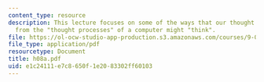 ```yaml
---
content_type: resource
description: This lecture focuses on some of the ways that our thought processes diverge
  from the "thought processes" of a computer might "think".
file: https://ol-ocw-studio-app-production.s3.amazonaws.com/courses/9-00-introduction-to-psychology-fall-2004/e1c24111e7c8650f1e2083302ff60103_h08a.pdf
file_type: application/pdf
resourcetype: Document
title: h08a.pdf
uid: e1c24111-e7c8-650f-1e20-83302ff60103
---
```

